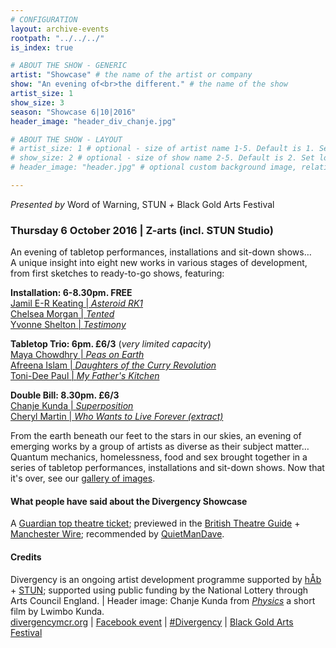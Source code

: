 ```yaml
---
# CONFIGURATION
layout: archive-events
rootpath: "../../../"
is_index: true

# ABOUT THE SHOW - GENERIC
artist: "Showcase" # the name of the artist or company
show: "An evening of<br>the different." # the name of the show
artist_size: 1
show_size: 3
season: "Showcase 6|10|2016"
header_image: "header_div_chanje.jpg"

# ABOUT THE SHOW - LAYOUT
# artist_size: 1 # optional - size of artist name 1-5. Default is 1. Set longer names to lower values
# show_size: 2 # optional - size of show name 2-5. Default is 2. Set longer names to lower values
# header_image: "header.jpg" # optional custom background image, relative to current page

---
```

*Presented by* Word of Warning, STUN *+* Black Gold Arts Festival         
         
### Thursday 6 October 2016 | Z-arts (incl. STUN Studio)    
An evening of tabletop performances, installations and sit-down shows…          
A unique insight into eight new works in various stages of development, from first sketches to ready-to-go shows, featuring:             
         
**Installation: 6-8.30pm. FREE**            
<a href="http://www.wordofwarning.org/archive/2016-divergency/keating" target="_blank">Jamil E-R Keating | *Asteroid RK1*</a>        
<a href="http://www.wordofwarning.org/archive/2016-divergency/morgan" target="_blank">Chelsea Morgan | *Tented*</a>             
<a href="http://www.wordofwarning.org/archive/2016-divergency/shelton" target="_blank">Yvonne Shelton | *Testimony*</a>         
         
**Tabletop Trio: 6pm. £6/3** (*very limited capacity*)      
<a href="http://www.wordofwarning.org/archive/2016-divergency/chowdhry" target="_blank">Maya Chowdhry | *Peas on Earth*</a>        
<a href="http://www.wordofwarning.org/archive/2016-divergency/islam" target="_blank">Afreena Islam | *Daughters of the Curry Revolution*</a>        
<a href="http://www.wordofwarning.org/archive/2016-divergency/paul" target="_blank">Toni-Dee Paul | *My Father's Kitchen*</a>        
         
**Double Bill: 8.30pm. £6/3**          
<a href="http://www.wordofwarning.org/archive/2016-divergency/kunda" target="_blank">Chanje Kunda | *Superposition*</a>         
<a href="http://www.wordofwarning.org/archive/2016-divergency/martin" target="_blank">Cheryl Martin | *Who Wants to Live Forever (extract)*</a>          
         
From the earth beneath our feet to the stars in our skies, an evening of emerging works by a group of artists as diverse as their subject matter…<br>Quantum mechanics, homelessness, food and sex brought together in a series of tabletop performances, installations and sit-down shows. Now that it's over, see our [gallery of images](/galleries/2016-showcase).         
         
#### What people have said about the Divergency Showcase         
A <a href="http://www.theguardian.com/stage/theatreblog/2016/oct/03/torn-royal-court-orbit-festival-frantic-assembly-one-night-in-miami-donmar-theatre-top-tickets" target="_blank">Guardian top theatre ticket</a>; previewed in the <a href="http://www.britishtheatreguide.info/news/marathon-events-for-manchester-6762" target="_blank">British Theatre Guide</a> + <a href="http://manchesterwire.co.uk/#!/free-performance-art-word-of-warning-at-z-arts-ft-29-events-in-11-hrs" target="_blank">Manchester Wire</a>; recommended by <a href="http://quietmandave.co.uk/2016/09/october-theatre" target="_blank">QuietManDave</a>.           
             
#### Credits         
Divergency is an ongoing artist development programme supported by [hÅb](/hab) + <a href="http://stunlive.com" target="_blank">STUN</a>; supported using public funding by the National Lottery through Arts Council England. | Header image: Chanje Kunda from
<a href="https://vimeo.com/148735827" target="_blank">*Physics*</a> a short film by Lwimbo Kunda.                 
<a href="http://divergencymcr.org" target="_blank">divergencymcr.org</a> | <a href="http://facebook.com/events/138098743314898" target="_blank">Facebook event</a> | <a href="http://twitter.com/hashtag/Divergency" target="_blank">#Divergency</a> | <a href="http://bgafestival.com" target="_blank">Black Gold Arts Festival</a>
